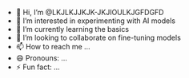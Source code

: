 - 👋 Hi, I’m @LKJLKJJKJK-JKJIOULKJGFDGFD
- 👀 I’m interested in experimenting with AI models
- 🌱 I’m currently learning the basics
- 💞️ I’m looking to collaborate on fine-tuning models
- 📫 How to reach me ...
- 😄 Pronouns: ...
- ⚡ Fun fact: ...

<!---
LKJLKJJKJK-JKJIOULKJGFDGFD/LKJLKJJKJK-JKJIOULKJGFDGFD is a ✨ special ✨ repository because its `README.md` (this file) appears on your GitHub profile.
You can click the Preview link to take a look at your changes.
--->
